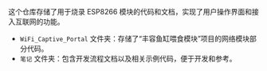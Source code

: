 这个仓库存储了用于烧录 ESP8266 模块的代码和文档，实现了用户操作界面和接入互联网的功能。

- `WiFi_Captive_Portal` 文件夹：存储了“丰容鱼缸喂食模块”项目的网络模块部分代码。
- `笔记` 文件夹：包含开发流程文档以及相关示例代码，便于开发和参考。

